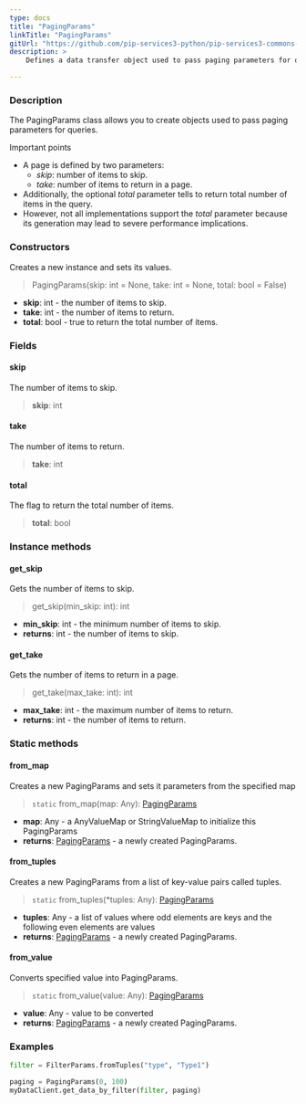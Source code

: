 ```yaml
---
type: docs
title: "PagingParams"
linkTitle: "PagingParams"
gitUrl: "https://github.com/pip-services3-python/pip-services3-commons-python"
description: > 
    Defines a data transfer object used to pass paging parameters for queries.

---
```


### Description

The PagingParams class allows you to create objects used to pass paging parameters for queries.

Important points

- A page is defined by two parameters:
    - *skip*: number of items to skip.
    - *take*: number of items to return in a page.
 - Additionally, the optional *total* parameter tells to return total number of items in the query.
 - However, not all implementations support the *total* parameter because its generation may lead to severe performance implications.

### Constructors
Creates a new instance and sets its values.

> PagingParams(skip: int = None, take: int = None, total: bool = False)

- **skip**: int - the number of items to skip.
- **take**: int - the number of items to return. 
- **total**: bool - true to return the total number of items.


### Fields

<span class="hide-title-link">

#### skip
The number of items to skip.
> **skip**: int

#### take
The number of items to return. 
> **take**: int

#### total
The flag to return the total number of items.
> **total**: bool

</span>


### Instance methods

#### get_skip
Gets the number of items to skip.

> get_skip(min_skip: int): int

- **min_skip**: int - the minimum number of items to skip.
- **returns**: int - the number of items to skip.


#### get_take
Gets the number of items to return in a page.

> get_take(max_take: int): int

- **max_take**: int - the maximum number of items to return.
- **returns**: int - the number of items to return.

### Static methods

#### from_map
Creates a new PagingParams and sets it parameters from the specified map

> `static` from_map(map: Any): [PagingParams]()

- **map**: Any - a AnyValueMap or StringValueMap to initialize this PagingParams
- **returns**: [PagingParams]() - a newly created PagingParams.


#### from_tuples
Creates a new PagingParams from a list of key-value pairs called tuples.

> `static` from_tuples(*tuples: Any): [PagingParams]()

- **tuples**: Any - a list of values where odd elements are keys and the following even elements are values
- **returns**: [PagingParams]() - a newly created PagingParams.


#### from_value
Converts specified value into PagingParams.

> `static` from_value(value: Any): [PagingParams]()

- **value**: Any - value to be converted
- **returns**: [PagingParams]() - a newly created PagingParams.

### Examples
```python
filter = FilterParams.fromTuples("type", "Type1")

paging = PagingParams(0, 100)
myDataClient.get_data_by_filter(filter, paging)
```
